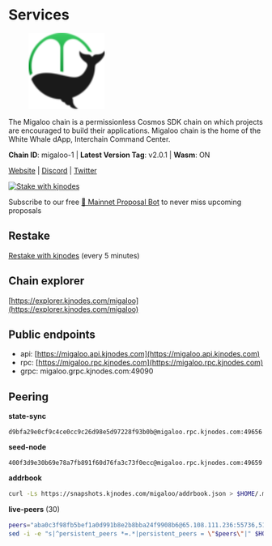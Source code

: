 # Services

<figure><img src="https://raw.githubusercontent.com/kj89/cosmos-images/main/logos/migaloo.png" width="150" alt=""><figcaption></figcaption></figure>

The Migaloo chain is a permissionless Cosmos SDK chain on which  projects are encouraged to build their applications. Migaloo chain  is the home of the White Whale dApp, Interchain Command Center.

**Chain ID**: migaloo-1 | **Latest Version Tag**: v2.0.1 | **Wasm**: ON

[Website](https://whitewhale.money) | [Discord](https://discord.gg/AyvcgD4jy3) | [Twitter](https://twitter.com/WhiteWhaleDefi)

[![Stake with kjnodes](https://i.ibb.co/cr44Q8j/button-stake-with-kjnodes.png)](https://restake.app/migaloo/migaloovaloper1jxtgnfw3tatfh90ju9j76dfrt3yea0zw2vnr8v)

Subscribe to our free [🤖 Mainnet Proposal Bot](https://t.me/kjnodes_proposal_bot) to never miss upcoming proposals

## Restake

[Restake with kjnodes](https://restake.app/migaloo/migaloovaloper1jxtgnfw3tatfh90ju9j76dfrt3yea0zw2vnr8v) (every 5 minutes)
## Chain explorer
[https://explorer.kjnodes.com/migaloo](https://explorer.kjnodes.com/migaloo)

## Public endpoints

* api: [https://migaloo.api.kjnodes.com](https://migaloo.api.kjnodes.com)
* rpc: [https://migaloo.rpc.kjnodes.com](https://migaloo.rpc.kjnodes.com)
* grpc: migaloo.grpc.kjnodes.com:49090

## Peering

**state-sync**

```text
d9bfa29e0cf9c4ce0cc9c26d98e5d97228f93b0b@migaloo.rpc.kjnodes.com:49656
```

**seed-node**

```text
400f3d9e30b69e78a7fb891f60d76fa3c73f0ecc@migaloo.rpc.kjnodes.com:49659
```

**addrbook**
```bash
curl -Ls https://snapshots.kjnodes.com/migaloo/addrbook.json > $HOME/.migalood/config/addrbook.json
```

**live-peers** (30)
```bash
peers="aba0c3f98fb5bef1a0d991b8e2b8bba24f9908b6@65.108.111.236:55736,51ca404bbc73d07fc0d6529388c90f807c5acf0b@65.109.104.72:20756,ccaccdf6bafcb57197d86a1420a289cd39fe0ae9@85.10.200.231:8095,45a88789d86553f6cd7c7ee48786847e462e7dd6@5.75.161.219:26656,3b3428d679faa1bd498b3554ca798de3a0d802c6@162.19.89.8:20756,554eb4a15e05af8317c3f98d6efd51d1ace1bc9c@146.59.85.223:20756,d9bfa29e0cf9c4ce0cc9c26d98e5d97228f93b0b@65.109.88.38:49656,175ca82ab5b282549d68d79ff2c3703d26bcacef@141.94.109.71:20757,9cb7ba30c7eb7e9b516b90e09ca0f53250927440@146.59.52.135:8095,8a9e42026a687b2762cefbd74584ccbd6afa0be1@65.109.83.124:26656,70d1818f50d983bfebf4c8546b221687b76cd4b0@51.81.107.95:20756,7e2bf7bdcc3b40a1dae4c9befb1ef1cb47d03c6d@65.108.10.37:26656,a2de879ea1ab3a851c6ccebd3cf379a14754e03e@65.109.35.90:31656,e91f650bb3d5b66762093150718af358c6355cc5@15.235.10.35:36656,e39876398a43c0f9b93b5a82d8e38fa57c0373b5@65.109.89.19:20756,fe04ff9a13d8f0b23463e832f75eb5c845bd375e@213.239.214.73:7095,dfb44159d26b62affd7112367e082b2397bbff15@65.108.136.206:26656,2fd235d3f0a1a84abd197dcfdaf04fdabc092db8@168.119.62.80:26656,347e6fa3c974e91aee92da5793486ba3f1bae67d@23.88.112.67:26656,dfe5f91f824880e19d47475546d9874e0f2cea8c@5.79.74.229:8095,4236750928a4dcb742e50e30e500ebc9ee39f240@35.223.246.103:26656,aedf3405d57c3efdcc2bdb1d571dc10f05247f08@51.89.40.85:22656,0326c9ee117587b7ebe3b26b00820642a8cf48ff@65.108.238.102:20756,9f55d181ba68c2a7b62d065fa5974bc1ada7395f@188.165.252.51:26656,0c38efdc028867765e68f02979958468384ad087@51.89.155.2:23656,ebc272824924ea1a27ea3183dd0b9ba713494f83@195.3.220.136:27096,6870906f86e474d88d077c7c55af36debe49da04@178.162.165.194:7095,25cc124e251999047c971721765947b03544b9d6@45.152.13.148:26656,da843d721574dd06d04b6fa32c9d7d552a376bf4@178.128.238.183:26120,f7dede5bd05eb9615c8c6fa273e25bd4f10f56b8@65.108.109.240:3000"
sed -i -e "s|^persistent_peers *=.*|persistent_peers = \"$peers\"|" $HOME/.migalood/config/config.toml
```
